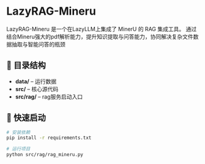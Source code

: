 # LazyRAG-Mineru
LazyRAG-Mineru 是一个在LazyLLM上集成了 MinerU 的 RAG 集成工具。
通过结合Mineru强大的pdf解析能力，提升知识提取与问答能力，协同解决复杂文件数据抽取与智能问答的瓶颈

## 📂 目录结构
- **data/** – 运行数据
- **src/** – 核心源代码
- **src/rag/** – rag服务启动入口
 

## 🚀 快速启动
```bash
# 安装依赖
pip install -r requirements.txt

# 运行项目
python src/rag/rag_mineru.py
```
